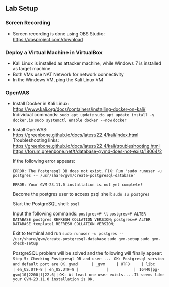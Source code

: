 ## Lab Setup

### Screen Recording
- Screen recording is done using OBS Studio: https://obsproject.com/download

### Deploy a Virtual Machine in VirtualBox
- Kali Linux is installed as attacker machine, while Windows 7 is installed as target machine
- Both VMs use NAT Network for network connectivity
- In the Windows VM, ping the Kali Linux VM

### OpenVAS
- Install Docker in Kali Linux: https://www.kali.org/docs/containers/installing-docker-on-kali/
  Individual commands:
    `sudo apt update`
    `sudo apt update install -y docker.io`
    `sudo systemctl enable docker --now`
    `docker`

- Install OpenVAS: https://greenbone.github.io/docs/latest/22.4/kali/index.html
  Troubleshooting links:
    https://greenbone.github.io/docs/latest/22.4/kali/troubleshooting.html
    https://forum.greenbone.net/t/database-gvmd-does-not-exist/18064/2
  
  If the following error appears:

  `ERROR: The Postgresql DB does not exist.`
        `FIX: Run 'sudo runuser -u postgres -- /usr/share/gvm/create-postgresql-database'`

  `ERROR: Your GVM-23.11.0 installation is not yet complete!`
  
  Become the postgres user to access psql shell:
  `sudo su postgres`

  Start the PostgreSQL shell:
  `psql`

  Input the following commands:
  `postgres=# \l`
  `postgres=# ALTER DATABASE postgres REFRESH COLLATION VERSION;`
  `postgres=# ALTER DATABASE template1 REFRESH COLLATION VERSION;`

  Exit to terminal and run
  `sudo runuser -u postgres -- /usr/share/gvm/create-postgresql-database`
  `sudo gvm-setup`
  `sudo gvm-check-setup`

  PostgreSQL problem will be solved and the following will finally appear:
  `Step 5: Checking Postgresql DB and user ... `
        `OK: Postgresql version and default port are OK.`
 `gvmd      | _gvm     | UTF8     | libc            | en_US.UTF-8 | en_US.UTF-8 |            |           | `
`16440|pg-gvm|10|2200|f|22.6||`
        `OK: At least one user exists.`
  .
  .
  .
  `It seems like your GVM-23.11.0 installation is OK.`


  



  
  
